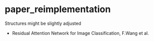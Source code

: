 # paper_reimplementation
Structures might be slightly adjusted
  - Residual Attention Network for Image Classification, F.Wang et al.
